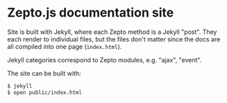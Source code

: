 Zepto.js documentation site
===========================

Site is built with Jekyll, where each Zepto method is a Jekyll "post". They each
render to individual files, but the files don't matter since the docs are all
compiled into one page (`index.html`).

Jekyll categories correspond to Zepto modules, e.g. "ajax", "event".

The site can be built with:

~~~ sh
$ jekyll
$ open public/index.html
~~~
